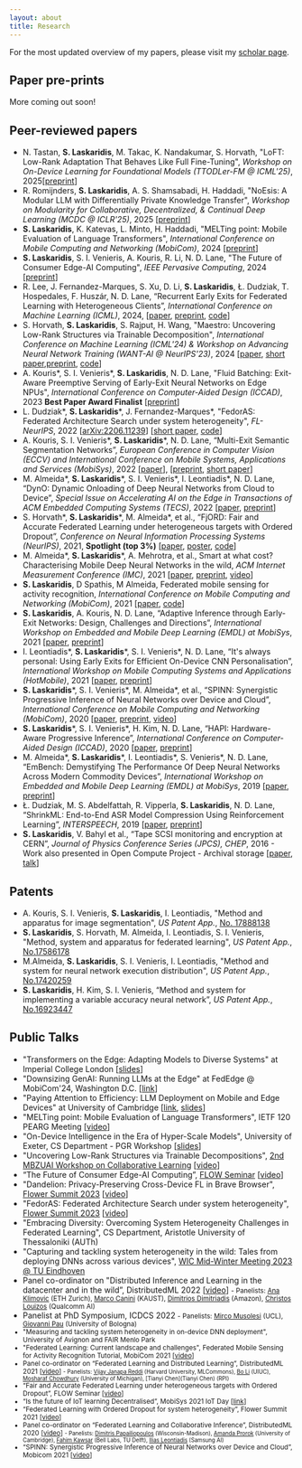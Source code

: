 ```yaml
---
layout: about
title: Research
---
```


For the most updated overview of my papers, please visit my [scholar page](https://scholar.google.com/citations?user=TcVC--IAAAAJ&hl=en).

## Paper pre-prints

More coming out soon!

## Peer-reviewed papers

* N. Tastan, **S. Laskaridis**, M. Takac, K. Nandakumar, S. Horvath, "LoFT: Low-Rank Adaptation That Behaves Like Full Fine-Tuning", _Workshop on On-Device Learning for Foundational Models (TTODLer-FM @ ICML'25)_, 2025\[[preprint](https://arxiv.org/abs/2505.21289)\]
* R. Romijnders, **S. Laskaridis**, A. S. Shamsabadi, H. Haddadi, "NoEsis: A Modular LLM with Differentially Private Knowledge Transfer", _Workshop on Modularity for Collaborative, Decentralized, & Continual Deep Learning (MCDC @ ICLR'25)_, 2025 \[[preprint](https://arxiv.org/abs/2504.18147)\]
* **S. Laskaridis**, K. Katevas, L. Minto, H. Haddadi, "MELTing point: Mobile Evaluation of Language Transformers", _International Conference on Mobile Computing and Networking (MobiCom)_, 2024 \[[preprint](https://arxiv.org/abs/2403.12844)\]
* **S. Laskaridis**, S. I. Venieris, A. Kouris, R. Li, N. D. Lane, "The Future of Consumer Edge-AI Computing", _IEEE Pervasive Computing_, 2024 \[[preprint](https://arxiv.org/abs/2210.10514)\]
* R. Lee, J. Fernandez-Marques, S. Xu, D. Li, **S. Laskaridis**, Ł. Dudziak, T. Hospedales, F. Huszár, N. D. Lane, “Recurrent Early
Exits for Federated Learning with Heterogeneous Clients”, _International Conference on Machine Learning (ICML)_, 2024, \[[paper](https://openreview.net/forum?id=w4B42sxNq3), [preprint](https://arxiv.org/abs/2405.14791), [code](https://github.com/stevelaskaridis/reefl)\]
* S. Horvath, **S. Laskaridis**, S. Rajput, H. Wang, "Maestro: Uncovering Low-Rank Structures via Trainable Decomposition", _International Conference on Machine Learning (ICML'24) & Workshop on Advancing Neural Network Training (WANT-AI @ NeurIPS'23)_, 2024 \[[paper](https://openreview.net/forum?id=7bjyambg4x), [short paper](https://openreview.net/forum?id=HsuDlFYL82),[preprint](https://arxiv.org/abs/2308.14929), [code](https://github.com/stevelaskaridis/maestro-lod)\]
* A. Kouris\*, S. I. Venieris\*, **S. Laskaridis**, N. D. Lane, "Fluid Batching: Exit-Aware Preemptive Serving of Early-Exit Neural Networks on Edge NPUs", _International Conference on Computer-Aided Design (ICCAD)_, 2023 **Best Paper Award Finalist** \[[preprint](https://arxiv.org/abs/2209.13443)\]
* L. Dudziak\*, **S. Laskaridis**\*, J. Fernandez-Marques\*, "FedorAS: Federated Architecture Search under system heterogeneity", _FL-NeurIPS_, 2022 \[[arXiv:2206.11239](https://arxiv.org/abs/2206.11239)\] \[[short paper](https://openreview.net/forum?id=C1NtSM4Q4i3), [code](https://github.com/SamsungLabs/FedorAS)\]
* A. Kouris, S. I. Venieris\*, **S. Laskaridis**\*, N. D. Lane, “Multi-Exit Semantic Segmentation Networks”, _European Conference in Computer Vision (ECCV) and International Conference on Mobile Systems, Applications and Services (MobiSys)_, 2022 \[[paper](https://www.ecva.net/papers/eccv_2022/papers_ECCV/papers/136810326.pdf)\], \[[preprint](https://arxiv.org/abs/2106.03527), [short paper](https://dl.acm.org/doi/abs/10.1145/3498361.3538791)\]
* M. Almeida\*, **S. Laskaridis**\*, S. I. Venieris\*, I. Leontiadis\*, N. D. Lane, “DynO: Dynamic Onloading of Deep Neural Networks from Cloud to Device”, _Special Issue on Accelerating AI on the Edge in Transactions of ACM Embedded Computing Systems (TECS)_, 2022 \[[paper](https://dl.acm.org/doi/10.1145/3510831), [preprint](https://arxiv.org/abs/2104.09949)\]
* S. Horvath\*, **S. Laskaridis**\*, M. Almeida\*, et al., “FjORD: Fair and Accurate Federated Learning under heterogeneous targets with Ordered Dropout”, _Conference on Neural Information Processing Systems (NeurIPS)_, 2021, **Spotlight (top 3%)** \[[paper](https://openreview.net/forum?id=4fLr7H5D_eT), [poster](https://cdn.gather.town/storage.googleapis.com/gather-town.appspot.com/uploads/dvJbP2PIrIHmxhmk/nZbgRwM3fA39xABVqwjHAD), [code](https://github.com/adap/flower/tree/main/baselines/fjord)\]
* M. Almeida\*, **S. Laskaridis**\*, A. Mehrotra, et al., Smart at what cost? Characterising Mobile Deep Neural Networks in the wild, _ACM Internet Measurement Conference (IMC)_, 2021 \[[paper](https://dl.acm.org/doi/abs/10.1145/3487552.3487863), [preprint](https://arxiv.org/abs/2109.13963), [video](https://www.youtube.com/watch?v=6iNXymLu7Ic)\]
* **S. Laskaridis**, D Spathis, M Almeida, Federated mobile sensing for activity recognition, _International Conference on Mobile Computing and Networking (MobiCom)_, 2021 \[[paper](https://dl.acm.org/doi/abs/10.1145/3447993.3488031), [code](https://gitlab.com/stevelaskaridis/federatedsensing-mobicom21)\]
* **S. Laskaridis**, A. Kouris, N. D. Lane, “Adaptive Inference through Early-Exit Networks: Design, Challenges and Directions”, _International Workshop on Embedded and Mobile Deep Learning (EMDL) at MobiSys_, 2021 \[[paper](https://dl.acm.org/doi/10.1145/3469116.3470012), [preprint](https://arxiv.org/abs/2106.05022)\]
* I. Leontiadis\*, **S. Laskaridis**\*, S. I. Venieris\*, N. D. Lane, “It's always personal: Using Early Exits for Efficient On-Device CNN Personalisation”, _International Workshop on Mobile Computing Systems and Applications (HotMobile)_, 2021 \[[paper](https://dl.acm.org/doi/abs/10.1145/3446382.3448359), [preprint](https://arxiv.org/abs/2102.01393)\]
* **S. Laskaridis**\*, S. I. Venieris\*, M. Almeida\*, et al., “SPINN: Synergistic Progressive Inference of Neural Networks over Device and Cloud”, _International Conference on Mobile Computing and Networking (MobiCom)_, 2020 \[[paper](https://dl.acm.org/doi/10.1145/3372224.3419194), [preprint](https://arxiv.org/abs/2008.06402), [video](https://www.youtube.com/watch?v=Vzs_VU9K0b0)\]
* **S. Laskaridis**\*, S. I. Venieris\*, H. Kim, N. D. Lane, “HAPI: Hardware-Aware Progressive Inference”, _International Conference on Computer-Aided Design (ICCAD)_, 2020 \[[paper](https://dl.acm.org/doi/abs/10.1145/3400302.3415698), [preprint](https://arxiv.org/abs/2008.03997)\]
* M. Almeida\*, **S. Laskaridis**\*, I. Leontiadis\*, S. Venieris*, N. D. Lane, “EmBench: Demystifying The Performance Of Deep Neural Networks Across Modern Commodity Devices”, _International Workshop on Embedded and Mobile Deep Learning (EMDL) at MobiSys_, 2019 \[[paper](https://dl.acm.org/doi/abs/10.1145/3325413.3329793), [preprint](https://arxiv.org/abs/1905.07346)\]
* Ł. Dudziak, M. S. Abdelfattah, R. Vipperla, **S. Laskaridis**, N. D. Lane, “ShrinkML: End-to-End ASR Model Compression Using Reinforcement Learning”, _INTERSPEECH_, 2019 \[[paper](https://www.isca-speech.org/archive/Interspeech_2019/abstracts/2811.html), [preprint](https://arxiv.org/abs/1907.03540)\]
* **S. Laskaridis**, V. Bahyl et al., “Tape SCSI monitoring and encryption at CERN”, _Journal of Physics Conference Series (JPCS), CHEP_, 2016 - Work also presented in Open Compute Project - Archival storage \[[paper](https://iopscience.iop.org/article/10.1088/1742-6596/898/6/062005/meta), [talk](https://www.youtube.com/watch?v=6wkXJiy_3ZE)\]

## Patents

* A. Kouris, S. I. Venieris, **S. Laskaridis**, I. Leontiadis, "Method and apparatus for image segmentation", _US Patent App._, [No.
17888138](https://patents.google.com/patent/US20230128637A1/en)
* **S. Laskaridis**, S. Horvath, M. Almeida, I. Leontiadis, S. I. Venieris, "Method, system and apparatus for federated learning", _US Patent App._, [No.17586178](https://patents.google.com/patent/US20220245459A1/en)
* M.Almeida, **S. Laskaridis**, S. I. Venieris, I. Leontiadis, "Method and system for neural network execution distribution", _US Patent App._, [No.17420259](https://patents.google.com/patent/US20220083386A1/en)
* **S. Laskaridis**, H. Kim, S. I. Venieris, “Method and system for implementing a variable accuracy neural network”, _US Patent App._, [No.16923447](https://patents.google.com/patent/US20210012194A1/en)

## Public Talks

* "Transformers on the Edge: Adapting Models to Diverse Systems" at Imperial College London \[[slides](https://drive.google.com/file/d/1dKH6r_mG36I07WuYx0f-0rPdwTGxC46E/view)\]
* "Downsizing GenAI: Running LLMs at the Edge" at FedEdge @ MobiCom'24, Washington D.C. \[[link](https://fededge2024.github.io/programme.html)\]
* "Paying Attention to Efficiency: LLM Deployment on Mobile and Edge Devices" at University of Cambridge \[[link](https://talks.cam.ac.uk/talk/index/223354), [slides](https://drive.google.com/file/d/1EOCWb3ZD3LnGdaAPOzyKCU2e01TuFIAH/view)\]
* "MELTing point: Mobile Evaluation of Language Transformers", IETF 120 PEARG Meeting \[[video](https://youtu.be/sohvvDFT3DU?feature=shared&t=326)\]
* "On-Device Intelligence in the Era of Hyper-Scale Models", University of Exeter, CS Department - PGR Workshop \[[slides](https://drive.google.com/file/d/12i3VJB5RR_dxgE1WO-qXuDzV5OBawD8S/view?usp=drive_link)\]
* "Uncovering Low-Rank Structures via Trainable Decompositions", [2nd MBZUAI Workshop on Collaborative Learning](https://mbzuai-cl.github.io/2023/) \[[video](https://www.youtube.com/watch?v=aYkCAIEtEFM)\]
* “The Future of Consumer Edge-AI Computing”, [FLOW Seminar](https://sites.google.com/view/one-world-seminar-series-flow/home) \[[video](https://www.youtube.com/watch?v=WyKxGKy_rnk)\]
* "Dandelion: Privacy-Preserving Cross-Device FL in Brave Browser", [Flower Summit 2023](https://flower.dev/conf/flower-summit-2023/) \[[video](https://www.youtube.com/watch?v=tdY2KITLR74)\]
* "FedorAS: Federated Architecture Search under system heterogeneity", [Flower Summit 2023](https://flower.dev/conf/flower-summit-2023/) \[[video](https://www.youtube.com/watch?v=UuEbMuAoCXA)\]
* "Embracing Diversity: Overcoming System Heterogeneity Challenges in Federated Learning", CS Department, Aristotle University of Thessaloniki (AUTh)
* "Capturing and tackling system heterogeneity in the wild: Tales from deploying DNNs across various devices", [WIC Mid-Winter Meeting 2023 @ TU Eindhoven](https://sites.google.com/view/wic-mid-winter-meeting-2023/invited-speakers)
* Panel co-ordinator on "Distributed Inference and Learning in the datacenter and in the wild”, DistributedML 2022 \[[video](https://www.youtube.com/watch?v=DCBiLRsFY24)\]
    <small>- Panelists: [Ana Klimovic](https://anakli.inf.ethz.ch/) (ETH Zurich), [Marco Canini](https://mcanini.github.io/) (KAUST), [Dimitrios Dimitriadis](https://scholar.google.com/citations?user=AQSvco0AAAAJ&hl=en) (Amazon), [Christos Louizos](https://scholar.google.nl/citations?user=xrSUChoAAAAJ&hl=en) (Qualcomm AI)</small>
* Panelist at PhD Symposium, ICDCS 2022
    <small>- Panelists: [Mirco Musolesi](https://scholar.google.co.uk/citations?user=8t4SqVwAAAAJ&hl=en) (UCL), [Giovanni Pau](https://scholar.google.com/citations?user=jLEgvnsAAAAJ&hl=en) (University of Bologna)
* "Measuring and tackling system heterogeneity in on-device DNN deployment", University of Avignon and FAIR Menlo Park
* "Federated Learning: Current landscape and challenges", Federated Mobile Sensing for Activity Recognition Tutorial, MobiCom 2021 \[[video](https://www.youtube.com/watch?v=PLWxYEF1vVg)\]
* Panel co-ordinator on “Federated Learning and Distributed Learning”, DistributedML 2021 \[[video](https://www.youtube.com/watch?v=BpjiNASR4YA)\]
    <small>- Panelists: [Vijay Janapa Reddi](https://scholar.harvard.edu/vijay-janapa-reddi/home) (Harvard University, MLCommons), [Bo Li](https://cs.illinois.edu/about/people/faculty/lbo) (UIUC), [Mosharaf Chowdhury](https://www.mosharaf.com/) (University of Michigan), [Tianyi Chen](Tianyi Chen) (RPI)</small>
* “Fair and Accurate Federated Learning under heterogeneous targets with Ordered Dropout”, FLOW Seminar \[[video](https://www.youtube.com/watch?v=U4tEx3VqPdk)\]
* “Is the future of IoT learning Decentralised”, MobiSys 2021 IoT Day \[[link](https://www.sigmobile.org/mobisys/2021/iot.html)\]
* “Federated Learning with Ordered Dropout for system heterogeneity”, Flower Summit 2021 \[[video](https://www.youtube.com/watch?v=3snQGkzmbFA)\]
* Panel co-ordinator on “Federated Learning and Collaborative Inference”, DistributedML 2020 \[[video](https://www.youtube.com/watch?v=nRAsU31VTKc)\]
    <small>- Panelists: [Dimitris Papailiopoulos](https://papail.io/) (Wisconsin-Madison), [Amanda Prorok](https://www.cst.cam.ac.uk/people/asp45) (University of Cambridge), [Fahim Kawsar](http://www.fahim-kawsar.net/) (Bell Labs, TU Delft), [Ilias Leontiadis](https://leontiadis.net/) (Samsung AI)</small>
* “SPINN: Synergistic Progressive Inference of Neural Networks over Device and Cloud”, Mobicom 2021 \[[video](https://www.youtube.com/watch?v=Vzs_VU9K0b0)\]

